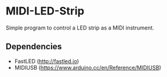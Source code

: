 # MIDI-LED-Strip

Simple program to control a LED strip as a MIDI instrument.

## Dependencies
* FastLED (http://fastled.io)
* MIDIUSB (https://www.arduino.cc/en/Reference/MIDIUSB)
